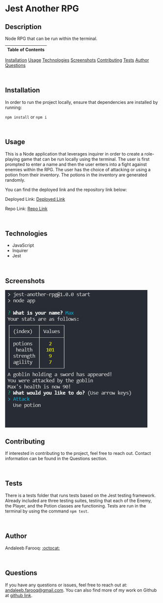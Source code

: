 # Jest Another RPG

## Description
Node RPG that can be run within the terminal.



Table of Contents |
-------------------|
[Installation](#Installation)
[Usage](#Usage)
[Technologies](#Technologies)
[Screenshots](#Screenshots)
[Contributing](#Contributing)
[Tests](#Tests)
[Author](#Author)
[Questions](#Questions)

<br />

## Installation

In order to run the project locally, ensure that dependencies are installed by running:

`npm install` or `npm i`

<br />

## Usage

This is a Node application that leverages inquirer in order to create a role-playing game that can be run locally using the terminal. The user is first prompted to enter a name and then the user enters into a fight against enemies within the RPG. The user has the choice of attacking or using a potion from their inventory. The potions in the inventory are generated randomly.

You can find the deployed link and the repository link below:

Deployed Link: [Deployed Link](https://cerafinn.github.io/jest-another-rpg)

Repo Link: [Repo Link](https://github.com/cerafinn/jest-another-rpg)

<br />

## Technologies

* JavaScript
* Inquirer
* Jest

<br />

## Screenshots

![IMG](./assets/images/jest-another-rpg-screenshot.png)

## Contributing

If interested in contributing to the project, feel free to reach out. Contact information can be found in the Questions section.

<br />



## Tests

There is a tests folder that runs tests based on the Jest testing framework. Already included are three testing suites, testing that each of the Enemy, the Player, and the Potion classes are functioning. Tests are run in the terminal by using the command `npm test`.

<br />

## Author

Andaleeb Farooq: [:octocat:](https://github.com/cerafinn)

<br />

## Questions

If you have any questions or issues, feel free to reach out at: andaleeb.farooq@gmail.com.
You can also find more of my work on Github at [github link](https://github.com/cerafinn).
